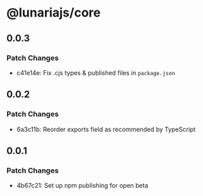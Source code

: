 # @lunariajs/core

## 0.0.3

### Patch Changes

- c41e14e: Fix .cjs types & published files in `package.json`

## 0.0.2

### Patch Changes

- 6a3c11b: Reorder exports field as recommended by TypeScript

## 0.0.1

### Patch Changes

- 4b67c21: Set up npm publishing for open beta
